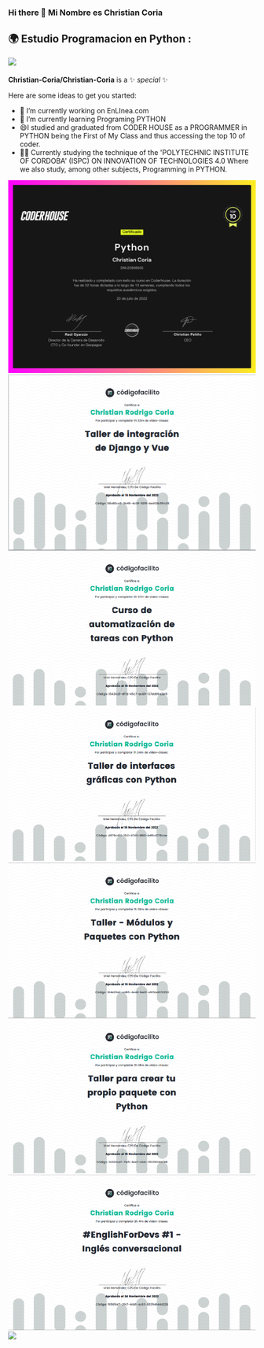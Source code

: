 ### Hi there 👋 Mi Nombre es Christian Coria
## 🌍 Estudio Programacion en Python :


![](./python.avif)
<br/><br/>
**Christian-Coria/Christian-Coria** is a ✨ _special_ ✨ 

Here are some ideas to get you started:

- 🔭 I’m currently working on EnLInea.com 
- 🌱 I’m currently learning Programing PYTHON
- 😄I studied and graduated from CODER HOUSE as a PROGRAMMER in PYTHON being the First of My Class and thus accessing the top 10 of coder.  
- 👨‍💻 Currently studying the technique of the 'POLYTECHNIC INSTITUTE OF CORDOBA' (ISPC) ON        INNOVATION OF TECHNOLOGIES 4.0 Where we also study, among other subjects, Programming in PYTHON.


![](./CertificadoCoder.png)
<br>
![](./certi_django.png)
<br>
![](./automatizacion.png)
<br>
![](./interfaces_graficas.png)
<br>
![](./modulos_paquetes.png)
<br>
![](./Paquetes.png)
<br>
![](./ingles.png)
<br>
![](./python.avif)
<br>

